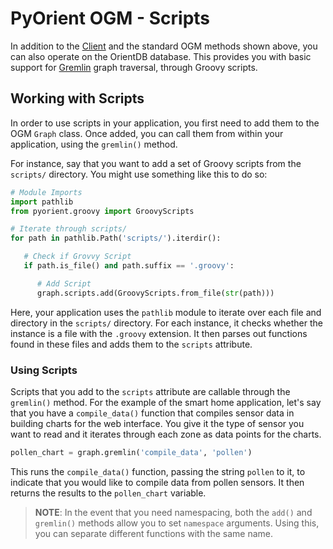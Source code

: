 
# PyOrient OGM - Scripts

In addition to the [Client](PyOrient-Client.md) and the standard OGM methods shown above, you can also operate on the OrientDB database.  This provides you with basic support for [Gremlin](../gremlin/Gremlin.md) graph traversal, through Groovy scripts.

## Working with Scripts

In order to use scripts in your application, you first need to add them to the OGM `Graph` class.  Once added, you can call them from within your application, using the `gremlin()` method.

For instance, say that you want to add a set of Groovy scripts from the `scripts/` directory.  You might use something like this to do so:

```py
# Module Imports
import pathlib
from pyorient.groovy import GroovyScripts

# Iterate through scripts/
for path in pathlib.Path('scripts/').iterdir():

   # Check if Grovvy Script
   if path.is_file() and path.suffix == '.groovy':

      # Add Script
      graph.scripts.add(GroovyScripts.from_file(str(path)))
```

Here, your application uses the `pathlib` module to iterate over each file and directory in the `scripts/` directory.  For each instance, it checks whether the instance is a file with the `.groovy` extension.  It then parses out functions found in these files and adds them to the `scripts` attribute. 


### Using Scripts

Scripts that you add to the `scripts` attribute are callable through the `gremlin()` method.  For the example of the smart home application, let's say that you have a `compile_data()` function that compiles sensor data in building charts for the web interface.  You give it the type of sensor you want to read and it iterates through each zone as data points for the charts.

```py
pollen_chart = graph.gremlin('compile_data', 'pollen')
```

This runs the `compile_data()` function, passing the string `pollen` to it, to indicate that you would like to compile data from pollen sensors.  It then returns the results to the `pollen_chart` variable.

>**NOTE**: In the event that you need namespacing, both the `add()` and `gremlin()` methods allow you to set `namespace` arguments.  Using this, you can separate different functions with the same name.
